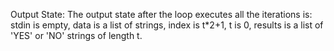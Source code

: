 Output State: The output state after the loop executes all the iterations is: stdin is empty, data is a list of strings, index is t*2+1, t is 0, results is a list of 'YES' or 'NO' strings of length t.